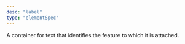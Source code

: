 ```yaml
---
desc: "label"
type: "elementSpec"
---
```


A container for text that identifies the feature to which it is attached.